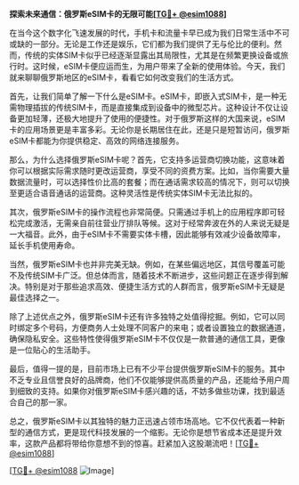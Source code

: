 **探索未来通信：俄罗斯eSIM卡的无限可能[[TG💪+ @esim1088](https://t.me/s/esim1088)]**

在当今这个数字化飞速发展的时代，手机卡和流量卡早已成为我们日常生活中不可或缺的一部分。无论是工作还是娱乐，它们都为我们提供了无与伦比的便利。然而，传统的实体SIM卡似乎已经逐渐显露出其局限性，尤其是在频繁更换设备或旅行时。这时候，eSIM卡便应运而生，为用户带来了全新的使用体验。今天，我们就来聊聊俄罗斯地区的eSIM卡，看看它如何改变我们的生活方式。

首先，让我们简单了解一下什么是eSIM卡。eSIM卡，即嵌入式SIM卡，是一种无需物理插拔的传统SIM卡，而是直接集成到设备中的微型芯片。这种设计不仅让设备更加轻薄，还极大地提升了使用的便捷性。对于俄罗斯这样的大国来说，eSIM卡的应用场景更是丰富多彩。无论你是长期居住在此，还是只是短暂访问，俄罗斯eSIM卡都能为你提供稳定、高效的网络连接服务。

那么，为什么选择俄罗斯eSIM卡呢？首先，它支持多运营商切换功能，这意味着你可以根据实际需求随时更改运营商，享受不同的资费方案。比如，当你需要大量数据流量时，可以选择性价比高的套餐；而在通话需求较高的情况下，则可以切换至更适合语音通话的运营商。这种灵活性是传统实体SIM卡无法比拟的。

其次，俄罗斯eSIM卡的操作流程也非常简便。只需通过手机上的应用程序即可轻松完成激活，无需亲自前往营业厅排队等候。这对于经常奔波在外的人来说无疑是一大福音。此外，由于eSIM卡不需要实体卡槽，因此能够有效减少设备故障率，延长手机使用寿命。

当然，俄罗斯eSIM卡也并非完美无缺。例如，在某些偏远地区，其信号覆盖可能不及传统SIM卡广泛。但总体而言，随着技术不断进步，这些问题正在逐步得到解决。特别是对于那些追求高效、便捷生活方式的人群而言，俄罗斯eSIM卡无疑是最佳选择之一。

除了上述优点之外，俄罗斯eSIM卡还有许多独特之处值得挖掘。例如，它可以同时绑定多个号码，方便商务人士处理不同客户的来电；或者设置独立的数据通道，确保隐私安全。这些特性使得俄罗斯eSIM卡不仅仅是一款普通的通信工具，更像是一位贴心的生活助手。

最后，值得一提的是，目前市场上已有不少平台提供俄罗斯eSIM卡的服务。其中不乏专业且信誉良好的品牌商，他们不仅能够提供高质量的产品，还能给予用户周到细致的支持。如果你对俄罗斯eSIM卡感兴趣的话，不妨多做些功课，找到最适合自己的那一家。

总之，俄罗斯eSIM卡以其独特的魅力正迅速占领市场高地。它不仅代表着一种新型的通信方式，更是现代科技发展的一个缩影。无论你是想节省成本还是提升效率，这款产品都将带给你意想不到的惊喜。赶紧加入这股潮流吧！[[TG💪+ @esim1088](https://t.me/s/esim1088)]

[[TG💪+ @esim1088](https://t.me/s/esim1088) ![Image](https://i.postimg.cc/4NQfJmqS/Snipaste-2025-05-13-00-14-12.png)]